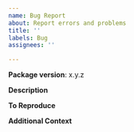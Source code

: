 ```yaml
---
name: Bug Report
about: Report errors and problems
title: ''
labels: Bug
assignees: ''

---
```


**Package version**: x.y.z

**Description**
<!--
A clear and concise description of what the bug is.
-->

**To Reproduce**
<!--
Steps to reproduce the behavior:
1. Go to '...'
2. Click on '....'
3. Scroll down to '....'
4. See error
-->

**Additional Context**
<!-- Optional: Any other context to help understanding the problem: log messages, screenshots, etc. -->
